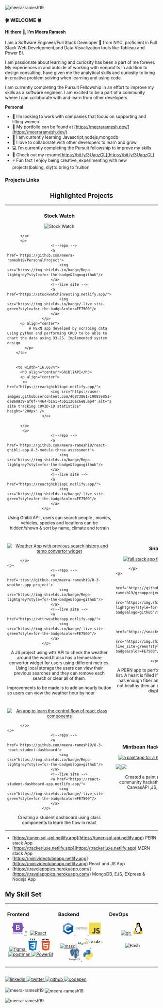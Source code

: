 
<!-- <div align="center">/<a href="https://imgur.com/RtuPdDq"><img src="https://i.imgur.com/RtuPdDq.jpg" title="source: imgur.com" width="100%" height="40%"/></a>
</div>   -->


<p align="left"> <img src="https://komarev.com/ghpvc/?username=meera-ramesh19&label=Profile%20views&color=red&style=flat" alt="meera-ramesh19" /> </p> 

### 🍀 WELCOME 🍀
#### Hi there 👋, I'm Meera Ramesh 

I am a Software Engineer/Full Stack Developer 🚀 from NYC, proficient in Full Stack Web Development,and Data Visualization tools like Tableau and Power BI.

I am passionate about learning and curiosity has been a part of me forever. My experiences in and outside of working with nonprofits in addition to design consulting, have given me the analytical skills and curiosity to bring in creative problem solving when learning and using code. 

I am currently completing the Pursuit Fellowship in an effort to improve my skills as a software engineer. I am excited to be a part of a community where I can collaborate with and learn from other developers.


**Personal**

- 👩 I’m looking to work with companies that focus on supporting and lifting women
- 📖 My portfolio can be found at [https://meeraramesh.dev/](https://meeraramesh.dev/)
- 🌱 I am currently learning Javascript,nodejs,mongodb
- 🌳 I love to collaborate with other developers to learn and grow
- 💻 I’m currently completing the Pursuit fellowship to improve my skills
- 📄 Check out my resume[https://bit.ly/3UaqzCL](https://bit.ly/3UaqzCL)
- ⚡ Fun fact I enjoy being creative, experimenting with new projects(baking, diy)to bring to fruition







 
### Projects Links

<h2 align="center">Highlighted Projects </h2>

<div align="center">
  <table>
      <tr>
        <td width="16.667%">
          <h3 align="center">Stock Watch</h3>
          <p align="center">
             <img src="https://user-images.githubusercontent.com/46873861/190863257-32702d5e-6ce8-4611-a2a3-c5f1e53d914d.mp4" alt="Stock Watch"/> </a>
           
          </p>
          <p>
                        <!--repo -->
						<a href='https://github.com/meera-ramesh19/PersonalProject'>
							<img src="https://img.shields.io/badge/Repo-lightgrey?style=for-the-badge&logo=github"/>
						</a>
                        <!--live site -->
						<a href="https://stockwatchinvesting.netlify.app/">
							<img src="https://img.shields.io/badge/-live_site-green?style=for-the-badge&color=FE7500"/>
						</a>
					</p>
          <p align="center">
              A PERN app develped by scraping data using python and performing CRUD to be able to chart the data using D3.JS. Implemented system design 
            </p>
        </td>


        <td width="16.667%">
          <h3 align="center">GhibliAPI</h3>
          <p align="center">
           <a href="https://reactghibliapi.netlify.app/">
						<img src="https://user-images.githubusercontent.com/46873861/190859851-da860939-af0f-4464-b1a1-45b1136ac6e8.mp4" alt="a site tracking COVID-19 statistics" height="200px" />
					</a>
           
          </p>
           <p>
                        <!--repo -->
						<a href='https://github.com/meera-ramesh19/react-ghibli-app-8-3-module-three-assessment'>
							<img src="https://img.shields.io/badge/Repo-lightgrey?style=for-the-badge&logo=github"/>
						</a>
                        <!--live site -->
						<a href="https://reactghibliapi.netlify.app/">
							<img src="https://img.shields.io/badge/-live_site-green?style=for-the-badge&color=FE7500"/>
						</a>
					</p>
 <p align="center">
           Using Ghibli API , users can search people , movies, vehicles, species and locations can be hidden/shown & sort by name, climate and terrain
            </p>
        </td>
      </tr>
      <tr>
        <td width="16.667%">
          <h3 align="center"></h3>
          <p align="center">
	<a href="https://wttrweatherapp.netlify.app/">
						<img src="https://user-images.githubusercontent.com/46873861/190863893-03235807-4748-4f3a-adff-9ef93e8a9dae.mp4" alt="Weather App with previous search history and temp convertor widget" height="200px" />
					</a>
          
          </p>
	<p>
                        <!--repo -->
						<a href='ttps://github.com/meera-ramesh19/8-3-weather-app-project'>
							<img src="https://img.shields.io/badge/Repo-lightgrey?style=for-the-badge&logo=github"/>
						</a>
                        <!--live site -->
						<a href="https://wttrweatherapp.netlify.app/">
							<img src="https://img.shields.io/badge/-live_site-green?style=for-the-badge&color=FE7500"/>
						</a>
					</p>
  <p align="center">
              A JS project using wttr API to check the weather around the world.It also has a temperature convertor widget for  users using different metrics. Using local storage the users can view their previous searches and they can remove each search or clear all of them.</p><p> Improvements to be made is to add an hourly button so users can view the weather hour by hour
            </p>
        </td>
         <td width="16.667%">
          <h3 align="center">Snacks</h3>
          <p align="center">
           <a href="https://snacks-log.netlify.app/">
						<img src="https://user-images.githubusercontent.com/46873861/190863893-03235807-4748-4f3a-adff-9ef93e8a9dae.mp4" alt="full stack app for healthy snacks"/>
					</a>
            
          </p>
	<p>
                        <!--repo -->
						<a href='https://github.com/meera-ramesh19/groupproject-snack-a-log'>
							<img src="https://img.shields.io/badge/Repo-lightgrey?style=for-the-badge&logo=github"/>
						</a>
                        <!--live site -->
						<a href="https://snacks-log.netlify.app/">
							<img src="https://img.shields.io/badge/-live_site-green?style=for-the-badge&color=FE7500"/>
						</a>
					</p>
<p align="center">
             A PERN app to perform CRUD for snacks list. A heart is filled if the snack is healthy, has enough fiber and  enough protein. If not healthy then an outline of the heart is displayed
            </p>
        </td>
        </tr>
        <tr>
        <td width="16.667%">
          <h3 align="center"></h3>
          <p align="center">
	<a href="https://react-student-dashboard-app.netlify.app/">
						<img src="https://user-images.githubusercontent.com/46873861/190865422-67a55a78-43aa-44b4-8702-04ae7326913e.mp4" alt="An app to learn the control flow of react class components" />
					</a>
          
          </p>
	<p>
                        <!--repo -->
						<a href='https://github.com/meera-ramesh19/8-3-react-student-dashboard'>
							<img src="https://img.shields.io/badge/Repo-lightgrey?style=for-the-badge&logo=github"/>
						</a>
                        <!--live site -->
						<a href="https://react-student-dashboard-app.netlify.app/">
							<img src="https://img.shields.io/badge/-live_site-green?style=for-the-badge&color=FE7500"/>
						</a>
					</p>
 <p align="center">
            Creating a student dashboard using class components to learn the flow in react </p>
            </p>
        </td>
       <td width="16.667%">
          <h3 align="center">Mintbean Hackthon PaintApp</h3>
          <p align="center">
<a href="https://paintapp-challenge.netlify.app/mypaintapp/canvas.html">
						<img src="https://user-images.githubusercontent.com/46873861/190875018-600e1d88-9ef7-4619-9951-39bbcd3ff5b1.mp4" alt="a paintapp for a hackathon challenge" height="200px" />
					</a>
          </p>
<p>
                        <!--repo -->
						<a href='https://github.com/meera-ramesh19/mintbean-hackathon"'>
							<img src="https://img.shields.io/badge/Repo-lightgrey?style=for-the-badge&logo=github"/>
						</a>
                        <!--live site -->
						<a href="https://paintapp-challenge.netlify.app/mypaintapp/canvas.html">
							<img src="https://img.shields.io/badge/-live_site-green?style=for-the-badge&color=FE7500"/>
						</a>
					</p>
<p align="center">
            Created a paint app for mintbean community hackathon in 10days using CanvasAPI ,JS, HTML and CSS
            </p>
        </td>
      </tr>
      </table>
 </div>

- [https://tuner-sql-api.netlify.app](https://tuner-sql-api.netlify.app) PERN stack App
- [https://trackerluxe.netlify.app](https://trackerluxe.netlify.app) MERN stack App
- [https://minivideotubeapp.netlify.app](https://minivideotubeapp.netlify.app) React and JS App
- [https://travelapppics.herokuapp.com/](https://travelapppics.herokuapp.com/) MongoDB, EJS, EXpress & Nodejs App




## My Skill Set  
<table><tr><td valign="top" width="33%">
 
### Frontend  
 
<div align="center">  
<a href="https://getbootstrap.com" target="_blank"> <img src="https://raw.githubusercontent.com/devicons/devicon/master/icons/bootstrap/bootstrap-plain-wordmark.svg" alt="bootstrap" width="40" height="40"/> </a>
<a href="https://reactjs.org/ target="_blank">"<img style="margin: 10px" src="https://profilinator.rishav.dev/skills-assets/react-original-wordmark.svg" alt="React" height="50" /> </a> 
 <a href="https://www.figma.com/" target="_blank"> <img src="https://www.vectorlogo.zone/logos/figma/figma-icon.svg" alt="figma" width="40" height="40"/> </a> 
 <a href="https://www.w3schools.com/css/" target="_blank"> <img src="https://raw.githubusercontent.com/devicons/devicon/master/icons/css3/css3-original-wordmark.svg" alt="css3" width="40" height="40"/> </a> 
<a href="https://www.w3.org/html/" target="_blank"> <img src="https://raw.githubusercontent.com/devicons/devicon/master/icons/html5/html5-original-wordmark.svg" alt="html5" width="40" height="40"/> </a> 
<a href="https://postman.com" target="_blank"> <img src="https://www.vectorlogo.zone/logos/getpostman/getpostman-icon.svg" alt="postman" width="40" height="40"/> </a>
<a href="https://powerbi.microsoft.com/en-us/"< img src="https://github.com/gilbarbara/logos/blob/master/logos/tableau-icon.svg" alt="tableau" width="40" height="40">
<a href="https://www.tableau.com/"><img src="https://www.vectorlogo.zone/logos/microsoft_powerbi/microsoft_powerbi-icon.svg" alt="PowerBI" widht="40" height="40">
</div>
</td><td valign="top" width="33%">
 
### Backend  
 
<div align="center">  
<a href="https://www.cprogramming.com/" target="_blank"> <img src="https://raw.githubusercontent.com/devicons/devicon/master/icons/c/c-original.svg" alt="c" width="40" height="40"/> 
<a href="https://expressjs.com" target="_blank"> <img src="https://raw.githubusercontent.com/devicons/devicon/master/icons/express/express-original-wordmark.svg" alt="express" width="40" height="40"/>
  <a href="https://developer.mozilla.org/en-US/docs/Web/JavaScript" target="_blank"> <img src="https://raw.githubusercontent.com/devicons/devicon/master/icons/javascript/javascript-original.svg" alt="javascript" width="40" height="40"/> </a> 
<a href="https://www.microsoft.com/en-us/sql-server" target="_blank"> <img src="https://cdn.worldvectorlogo.com/logos/microsoft-sql-server.svg" alt="mssql" width="40" height="40"/> </a>
 <a href="https://www.mysql.com/" target="_blank"> <img src="https://raw.githubusercontent.com/devicons/devicon/master/icons/mysql/mysql-original-wordmark.svg" alt="mysql" width="40" height="40"/> </a>
 <a href="https://nodejs.org" target="_blank"> <img src="https://raw.githubusercontent.com/devicons/devicon/master/icons/nodejs/nodejs-original-wordmark.svg" alt="nodejs" width="40" height="40"/> </a>
 <a href="https://www.postgresql.org" target="_blank"> <img src="https://raw.githubusercontent.com/devicons/devicon/master/icons/postgresql/postgresql-original-wordmark.svg" alt="postgresql" width="40" height="40"/> </a> 
 <a href="https://www.python.org" target="_blank"> <img src="https://raw.githubusercontent.com/devicons/devicon/master/icons/python/python-original.svg" alt="python" width="40" height="40"/> </a> </p>

</div>
</td><td valign="top" width="33%">
 
### DevOps  
<div align="center">  

<a href="https://git-scm.com/" target="_blank"> <img src="https://www.vectorlogo.zone/logos/git-scm/git-scm-icon.svg" alt="git" width="40" height="40"/> </a> 
<a href="https://www.linux.org/" target="_blank"> <img src="https://raw.githubusercontent.com/devicons/devicon/master/icons/linux/linux-original.svg" alt="linux" width="40" height="40"/> </a>
   
<img style="margin: 10px" src="https://profilinator.rishav.dev/skills-assets/gnu_bash-icon.svg" alt="Bash" height="50" />  


</div>
</td></tr></table> 

<br/>


<a href="https://linkedin.com/in/meeraramesh" target="_blank">
<img src=https://img.shields.io/badge/linkedin-%231E77B5.svg?&style=for-the-badge&logo=linkedin&logoColor=white alt=linkedin style="margin-bottom: 5px;" />
</a>
<a href="https://twitter.com/Meerarams" target="_blank">
<img src=https://img.shields.io/badge/twitter-%2300acee.svg?&style=for-the-badge&logo=twitter&logoColor=white alt=twitter style="margin-bottom: 5px;" />
</a>
<a href="https://github.com/meera-ramesh19" target="_blank">
<img src=https://img.shields.io/badge/github-%2324292e.svg?&style=for-the-badge&logo=github&logoColor=white alt=github style="margin-bottom: 5px;" />
</a>
<a href="https://codepen.com/meeraramesh" target="_blank">
<img src=https://img.shields.io/badge/codepen-%23131417.svg?&style=for-the-badge&logo=codepen&logoColor=white alt=codepen style="margin-bottom: 5px;" />
</a>  
  
  
  
  


<p><img align="left" src="https://github-readme-stats.vercel.app/api/top-langs?username=meera-ramesh19&show_icons=true&locale=en&layout=compact" alt="meera-ramesh19" /></p>

<p>&nbsp;<img align="center" src="https://github-readme-stats.vercel.app/api?username=meera-ramesh19&show_icons=true&locale=en" alt="meera-ramesh19" /></p>

<p><img align="center" src="https://github-readme-streak-stats.herokuapp.com/?user=meera-ramesh19&" alt="meera-ramesh19" /></p>














